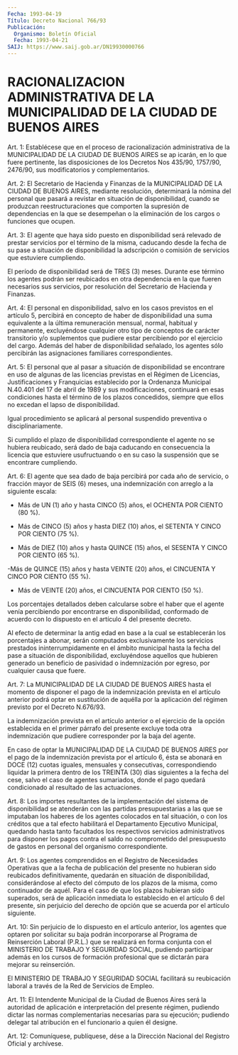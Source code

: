 ```yaml
---
Fecha: 1993-04-19
Título: Decreto Nacional 766/93
Publicación:
  Organismo: Boletín Oficial
  Fecha: 1993-04-21
SAIJ: https://www.saij.gob.ar/DN19930000766
---
```

# RACIONALIZACION ADMINISTRATIVA DE LA MUNICIPALIDAD DE LA CIUDAD DE BUENOS AIRES

<a id="1"></a>
Art.  1:  Establécese  que  en  el  proceso de racionalización administrativa de la MUNICIPALIDAD DE LA CIUDAD  DE BUENOS AIRES se ap  icarán,  en lo que fuere pertinente, las disposiciones  de  los Decretos  Nos  435/90,   1757/90,  2476/90,  sus  modificatorios  y complementarios.

<a id="2"></a>
Art. 2: El Secretario de Hacienda y Finanzas de la MUNICIPALIDAD  DE  LA  CIUDAD DE BUENOS AIRES, mediante resolución, determinará  la  nómina del  personal  que  pasará  a  revistar  en situación de disponibilidad, cuando se produzcan reestructuraciones  que  comporten  la supresión de dependencias en la que se desempeñan o la eliminación  de  los  cargos  o funciones que ocupen.

<a id="3"></a>
Art.  3: El agente que haya sido puesto en disponibilidad será relevado  de   prestar  servicios  por  el  término  de  la  misma, caducando desde  la  fecha de su pase a situación de disponibilidad la adscripción o comisión  de  servicios  que estuviere cumpliendo.

El período de disponibilidad será de TRES  (3)  meses. Durante ese término  los agentes podrán ser reubicados en otra  dependencia  en la  que  fueren   necesarios  sus  servicios,  por  resolución  del Secretario de Hacienda y Finanzas.

<a id="4"></a>
Art.  4:  El  personal  en  disponibilidad, salvo en los casos previstos  en el artículo 5, percibirá  en  concepto  de  haber  de disponibilidad  una  suma  equivalente  a  la  última  remuneración mensual,  normal,  habitual  y  permanente,  excluyéndose cualquier otro tipo de conceptos de carácter transitorio  y/o suplementos que pudiere  estar percibiendo por el ejercicio del cargo.  Además  del haber de disponibilidad  señalado,  los agentes sólo percibirán las asignaciones familiares correspondientes.

<a id="5"></a>
Art. 5: El personal que al pasar a situación de disponibilidad se encontrare  en  uso  de algunas de las licencias previstas en el Régimen  de Licencias, Justificaciones  y  Franquicias  establecido por la Ordenanza  Municipal  N.40.401 del 17 de abril de 1989 y sus modificaciones, continuará en  esas condiciones hasta el término de los plazos concedidos, siempre que  ellos  no  excedan  el lapso de disponibilidad.

Igual  procedimiento se aplicará al personal suspendido preventiva o disciplinariamente.

Si cumplido  el  plazo de disponibilidad correspondiente el agente no se hubiera reubicado, será dado de baja caducando en consecuencia la licencia  que  estuviere usufructuando o en su caso la suspensión que se encontrare cumpliendo.

<a id="6"></a>
Art.  6: El agente que sea dado de baja percibirá por cada año de servicio,  o fracción mayor de SEIS (6) meses, una indemnización con arreglo a la siguiente escala:

- Más de UN (1)  año y hasta CINCO (5) años, el OCHENTA POR CIENTO (80 %).

- Más de CINCO (5)  años  y  hasta  DIEZ  (10)  años, el SETENTA Y CINCO POR CIENTO (75 %).

-  Más de DIEZ (10) años y hasta QUINCE (15) años,  el  SESENTA  Y CINCO POR CIENTO (65 %).

-Más  de QUINCE (15) años y hasta VEINTE (20) años, el CINCUENTA Y CINCO POR CIENTO (55 %).

- Más de  VEINTE  (20)  años,  el CINCUENTA POR CIENTO (50 %).

Los porcentajes detallados deben  calcularse sobre el haber que el agente  venía  percibiendo  por  encontrarse    en  disponibilidad, conformado  de  acuerdo  con  lo  dispuesto  en el artículo  4  del presente decreto.

Al  efecto  de  determinar  la antig edad en base  a  la  cual  se establecerán los porcentajes a abonar, serán computados exclusivamente los servicios prestados  ininterrumpidamente  en  el ámbito municipal hasta la fecha del pase a situación de disponibilidad,  excluyéndose  aquellos  que  hubieren  generado un beneficio  de  pasividad  o indemnización por egreso, por cualquier causa que fuere.

<a id="7"></a>
Art. 7: La MUNICIPALIDAD DE LA CIUDAD DE BUENOS AIRES hasta el momento  de  disponer  el  pago  de la indemnización prevista en el artículo  anterior podrá optar en sustitución  de  aquélla  por  la aplicación  del  régimen  previsto  por  el  Decreto N.676/93.

La indemnización prevista en el artículo anterior  o  el ejercicio de la opción establecida en el primer párrafo del presente  excluye toda  otra  indemnización que pudiere corresponder por la baja  del agente.

En caso de optar  la  MUNICIPALIDAD  DE  LA CIUDAD DE BUENOS AIRES por el pago de la indemnización prevista por  el  artículo  6, ésta se  abonará  en DOCE (12) cuotas iguales, mensuales y consecutivas, correspondiendo  liquidar  la  primera  dentro  de los TREINTA (30) días  siguientes  a  la  fecha del cese, salvo el caso  de  agentes sumariados, donde el pago  quedará condicionado al resultado de las actuaciones.

<a id="8"></a>
Art.  8:  Los  importes  resultantes  de la implementación del sistema de disponibilidad se atenderán con las partidas presupuestarias a las que se imputaban los haberes  de  los agentes colocados  en  tal  situación, o con los créditos que a tal  efecto habilitará  el Departamento  Ejecutivo  Municipal,  quedando  hasta tanto facultados  los  respectivos  servicios  administrativos para disponer los pagos contra el saldo no comprometido  del presupuesto de gastos en personal del organismo correspondiente.

<a id="9"></a>
Art. 9: Los agentes comprendidos en el Registro de Necesidades Operativas  que  a la fecha de publicación del presente no hubieran sido  reubicados  definitivamente,    quedarán    en  situación  de disponibilidad, considerándose al efecto del cómputo  de los plazos de  la  misma, como continuador de aquél. Para el caso de  que  los plazos hubieran  sido  superados,  será  de aplicación inmediata lo establecido  en  el  artículo  6 del presente,  sin  perjuicio  del derecho  de  opción  que  se acuerda  por  el  artículo  siguiente.

<a id="10"></a>
Art. 10: Sin perjuicio de lo dispuesto en el artículo anterior, los  agentes  que optaren por solicitar su baja podrán incorporarse al Programa de  Reinserción  Laboral  (P.R.L.)  que se realizará en forma  conjunta  con  el MINISTERIO DE TRABAJO Y SEGURIDAD  SOCIAL, pudiendo participar además  en  los cursos de formación profesional que se dictarán para mejorar su reinserción.

El  MINISTERIO  DE  TRABAJO  Y  SEGURIDAD   SOCIAL  facilitará  su reubicación  laboral  a  través de la Red de Servicios  de  Empleo.

<a id="11"></a>
Art.  11: El Intendente Municipal de la Ciudad de Buenos Aires será la autoridad  de  aplicación  e  interpretación  del  presente régimen,  pudiendo  dictar  las  normas  complementarias necesarias para  su  ejecución;  pudiendo  delegar  tal  atribución    en   el funcionario a quien él designe.

<a id="12"></a>
Art. 12: Comuníquese, publíquese, dése a la Dirección Nacional del Registro Oficial y archívese.